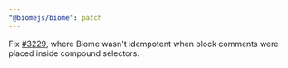 ```yaml
---
"@biomejs/biome": patch
---
```


Fix [#3229](https://github.com/biomejs/biome/issues/3229), where Biome wasn't idempotent when block comments were placed inside compound selectors.
